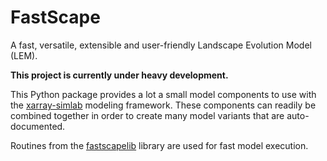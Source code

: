 # FastScape

A fast, versatile, extensible and user-friendly Landscape Evolution Model (LEM).

**This project is currently under heavy development.**

This Python package provides a lot a small model components to use with the
[xarray-simlab](https://github.com/benbovy/xarray-simlab) modeling framework.
These components can readily be combined together in order to create
many model variants that are auto-documented.

Routines from the [fastscapelib](https://github.com/fastscape-lem/fastscapelib)
library are used for fast model execution.
